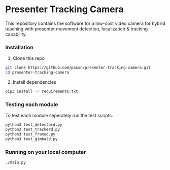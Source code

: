 # Presenter Tracking Camera

This repository contains the software for a low-cost video camera for hybrid teaching with presenter movement detection, localization & tracking capability.

### Installation
1. Clone this repo
```sh
git clone https://github.com/pasxn/presenter-tracking-camera.git
cd presenter-tracking-camera
 ```
2. Install dependencies
```sh
pip3 install -r requirements.txt
```
### Testing each module
To test each module seperately run the test scripts.
```sh
python3 test_detectord.py
python3 test_trackerd.py
python3 test_framed.py
python3 test_gimbald.py
```
### Running on your local computer
```sh
./main.py
```
